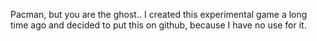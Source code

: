 Pacman, but you are the ghost..
I created this experimental game a long time ago and decided to put this on github, because I have no use for it.
